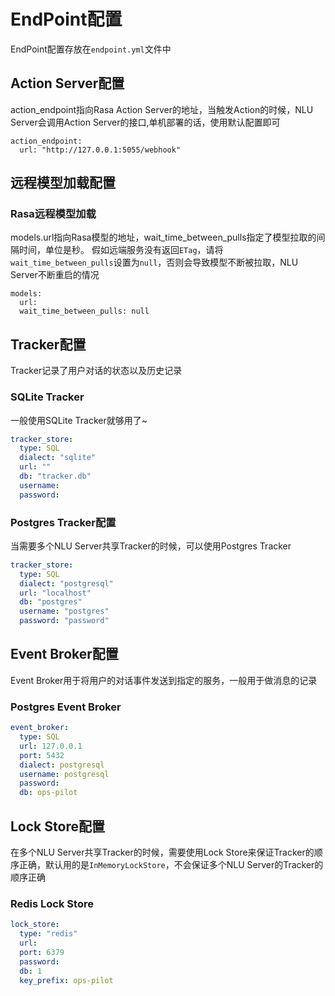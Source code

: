 # EndPoint配置

EndPoint配置存放在`endpoint.yml`文件中

## Action Server配置

action_endpoint指向Rasa Action Server的地址，当触发Action的时候，NLU Server会调用Action Server的接口,单机部署的话，使用默认配置即可

```
action_endpoint:
  url: "http://127.0.0.1:5055/webhook"
```

## 远程模型加载配置

### Rasa远程模型加载

models.url指向Rasa模型的地址，wait_time_between_pulls指定了模型拉取的间隔时间，单位是秒。
假如远端服务没有返回`ETag`，请将`wait_time_between_pulls`设置为`null`，否则会导致模型不断被拉取，NLU Server不断重启的情况

```
models:
  url:
  wait_time_between_pulls: null
```

## Tracker配置

Tracker记录了用户对话的状态以及历史记录

### SQLite Tracker

一般使用SQLite Tracker就够用了~

```yaml
tracker_store:
  type: SQL
  dialect: "sqlite"
  url: ""
  db: "tracker.db"
  username:
  password:
```

### Postgres Tracker配置

当需要多个NLU Server共享Tracker的时候，可以使用Postgres Tracker

```yaml
tracker_store:
  type: SQL
  dialect: "postgresql"
  url: "localhost"
  db: "postgres"
  username: "postgres"
  password: "password"
```

## Event Broker配置

Event Broker用于将用户的对话事件发送到指定的服务，一般用于做消息的记录

### Postgres Event Broker

```yaml
event_broker:
  type: SQL
  url: 127.0.0.1
  port: 5432
  dialect: postgresql
  username: postgresql
  password:
  db: ops-pilot
```

## Lock Store配置

在多个NLU Server共享Tracker的时候，需要使用Lock Store来保证Tracker的顺序正确，默认用的是`InMemoryLockStore`，不会保证多个NLU
Server的Tracker的顺序正确

### Redis Lock Store

```yaml
lock_store:
  type: "redis"
  url:
  port: 6379
  password:
  db: 1
  key_prefix: ops-pilot
```